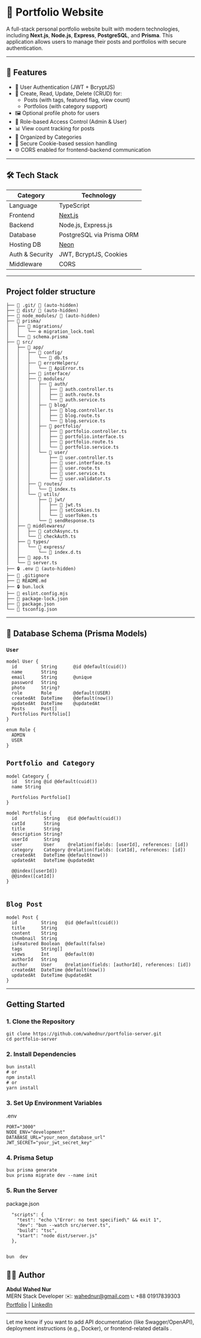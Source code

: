 # 📁 Portfolio Website

A full-stack personal portfolio website built with modern technologies, including **Next.js**, **Node.js**, **Express**, **PostgreSQL**, and **Prisma**. This application allows users to manage their posts and portfolios with secure authentication.

---

## 🚀 Features

- 🔐 User Authentication (JWT + BcryptJS)
- 📝 Create, Read, Update, Delete (CRUD) for:
  - Posts (with tags, featured flag, view count)
  - Portfolios (with category support)
- 🖼️ Optional profile photo for users
- 🧠 Role-based Access Control (Admin & User)
- 📊 View count tracking for posts
- 📁 Organized by Categories
- 🍪 Secure Cookie-based session handling
- 🌐 CORS enabled for frontend-backend communication

---

## 🛠️ Tech Stack

| Category        | Technology                    |
| --------------- | ----------------------------- |
| Language        | TypeScript                    |
| Frontend        | [Next.js](https://nextjs.org) |
| Backend         | Node.js, Express.js           |
| Database        | PostgreSQL via Prisma ORM     |
| Hosting DB      | [Neon](https://neon.tech)     |
| Auth & Security | JWT, BcryptJS, Cookies        |
| Middleware      | CORS                          |

---

## Project folder structure

```
├── 📁 .git/ 🚫 (auto-hidden)
├── 📁 dist/ 🚫 (auto-hidden)
├── 📁 node_modules/ 🚫 (auto-hidden)
├── 📁 prisma/
│   ├── 📁 migrations/
│   │   └── ⚙️ migration_lock.toml
│   └── 📄 schema.prisma
├── 📁 src/
│   ├── 📁 app/
│   │   ├── 📁 config/
│   │   │   └── 📄 db.ts
│   │   ├── 📁 errorHelpers/
│   │   │   └── 📄 ApiError.ts
│   │   ├── 📁 interface/
│   │   ├── 📁 modules/
│   │   │   ├── 📁 auth/
│   │   │   │   ├── 📄 auth.controller.ts
│   │   │   │   ├── 📄 auth.route.ts
│   │   │   │   └── 📄 auth.service.ts
│   │   │   ├── 📁 blog/
│   │   │   │   ├── 📄 blog.controller.ts
│   │   │   │   ├── 📄 blog.route.ts
│   │   │   │   └── 📄 blog.service.ts
│   │   │   ├── 📁 portfolio/
│   │   │   │   ├── 📄 portfolio.controller.ts
│   │   │   │   ├── 📄 portfolio.interface.ts
│   │   │   │   ├── 📄 portfolio.route.ts
│   │   │   │   └── 📄 portfolio.service.ts
│   │   │   └── 📁 user/
│   │   │       ├── 📄 user.controller.ts
│   │   │       ├── 📄 user.interface.ts
│   │   │       ├── 📄 user.route.ts
│   │   │       ├── 📄 user.service.ts
│   │   │       └── 📄 user.validator.ts
│   │   ├── 📁 routes/
│   │   │   └── 📄 index.ts
│   │   └── 📁 utils/
│   │       ├── 📁 jwt/
│   │       │   ├── 📄 jwt.ts
│   │       │   ├── 📄 setCookies.ts
│   │       │   └── 📄 userToken.ts
│   │       └── 📄 sendResponse.ts
│   ├── 📁 middlewares/
│   │   ├── 📄 catchAsync.ts
│   │   └── 📄 checkAuth.ts
│   ├── 📁 types/
│   │   └── 📁 express/
│   │       └── 📄 index.d.ts
│   ├── 📄 app.ts
│   └── 📄 server.ts
├── 🔒 .env 🚫 (auto-hidden)
├── 🚫 .gitignore
├── 📖 README.md
├── 🔒 bun.lock
├── 📄 eslint.config.mjs
├── 📄 package-lock.json
├── 📄 package.json
└── 📄 tsconfig.json
```

---

## 🧩 Database Schema (Prisma Models)

### `User`

```prisma
model User {
  id         String      @id @default(cuid())
  name       String
  email      String      @unique
  password   String
  photo      String?
  role       Role        @default(USER)
  createdAt  DateTime    @default(now())
  updatedAt  DateTime    @updatedAt
  Posts      Post[]
  Portfolios Portfolio[]
}

enum Role {
  ADMIN
  USER
}
```

## `Portfolio and Category`

```
model Category {
  id   String @id @default(cuid())
  name String

  Portfolios Portfolio[]
}

model Portfolio {
  id          String   @id @default(cuid())
  catId       String
  title       String
  description String?
  userId      String
  user        User     @relation(fields: [userId], references: [id])
  category    Category @relation(fields: [catId], references: [id])
  createdAt   DateTime @default(now())
  updatedAt   DateTime @updatedAt

  @@index([userId])
  @@index([catId])
}


```

## `Blog Post`

```
model Post {
  id         String   @id @default(cuid())
  title      String
  content    String
  thumbnail  String
  isFeatured Boolean  @default(false)
  tags       String[]
  views      Int      @default(0)
  authorId   String
  author     User     @relation(fields: [authorId], references: [id])
  createdAt  DateTime @default(now())
  updatedAt  DateTime @updatedAt
}
```

---

## Getting Started

### 1. Clone the Repository

```
git clone https://github.com/wahednur/portfolio-server.git
cd portfolio-server

```

### 2. Install Dependencies

```
bun install
# or
npm install
# or
yarn install

```

### 3. Set Up Environment Variables

.env

```
PORT="3000"
NODE_ENV="development"
DATABASE_URL="your_neon_database_url"
JWT_SECRET="your_jwt_secret_key"

```

### 4. Prisma Setup

```
bux prisma generate
bux prisma migrate dev --name init

```

### 5. Run the Server

package.json

```
  "scripts": {
    "test": "echo \"Error: no test specified\" && exit 1",
    "dev": "bun --watch src/server.ts",
    "build": "tsc",
    "start": "node dist/server.js"
  },


bun  dev
```

## 👨‍💻 Author

**Abdul Wahed Nur**  
MERN Stack Developer
✉️: <wahednur@gmail.com>
📞: +88 01917839303
[Portfolio](https://wahednur.vercel.app) | [LinkedIn](https://www.linkedin.com/in/wahednur/)

---

Let me know if you want to add API documentation (like Swagger/OpenAPI), deployment instructions (e.g., Docker), or frontend-related details .
